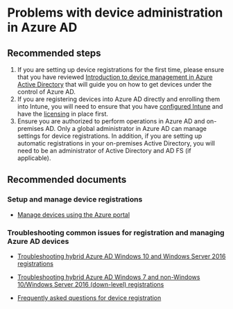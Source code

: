 <properties
    pageTitle="Problems with device administration in Azure AD"
    description="Device registration support self-help"
    service="microsoft.aad"
    resource="Microsoft_AAD_IAM"
    authors="spunukol"
    displayOrder=""
    selfHelpType="generic"
    supportTopicIds="32596847"
    resourceTags=""
    productPesIds="14785,16578"
    cloudEnvironments="public"
	articleId="563a3c25-0167-4c2c-8d23-e522d5ee9c70"
	ownershipId="AzureIdentity_B2B"
/>

# Problems with device administration in Azure AD

## **Recommended steps**

1. If you are setting up device registrations for the first time, please ensure that you have reviewed [Introduction to device management in Azure Active Directory](https://aka.ms/support-devicemanagement-intro) that will guide you on how to get devices under the control of Azure AD.
2. If you are registering devices into Azure AD directly and enrolling them into Intune, you will need to ensure that you have [configured Intune](https://aka.ms/support-aad-configureintune) and have the [licensing](https://aka.ms/support-aad-configureintunelicensing) in place first.
3. Ensure you are authorized to perform operations in Azure AD and on-premises AD. Only a global administrator in Azure AD can manage settings for device registrations.  In addition, if you are setting up automatic registrations in your on-premises Active Directory, you will need to be an administrator of Active Directory and AD FS (if applicable).

## **Recommended documents**

### Setup and manage device registrations ###

* [Manage devices using the Azure portal](https://aka.ms/support-devicemanagement-azureportal)

### Troubleshooting common issues for registration and managing Azure AD devices ###

* [Troubleshooting hybrid Azure AD Windows 10 and Windows Server 2016 registrations](https://aka.ms/support-devicemanagement-troubleshoot-hybridazuread-current)

* [Troubleshooting hybrid Azure AD Windows 7 and non-Windows 10/Windows Server 2016 (down-level) registrations](https://aka.ms/support-devicemanagement-troubleshoot-hybridazuread-legacy)

* [Frequently asked questions for device registration](https://aka.ms/support-devicemanagement-faq)
